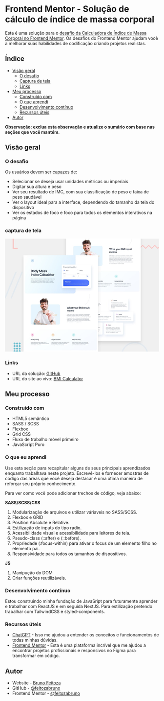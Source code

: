 # Frontend Mentor - Solução de cálculo de índice de massa corporal

Esta é uma solução para o [desafio da Calculadora de Índice de Massa Corporal no Frontend Mentor](https://www.frontendmentor.io/challenges/body-mass-index-calculator-brrBkfSz1T). Os desafios do Frontend Mentor ajudam você a melhorar suas habilidades de codificação criando projetos realistas.

## Índice

- [Visão geral](#visão-geral)
  - [O desafio](#o-desafio)
  - [Captura de tela](#captura-de-tela)
  - [Links](#links)
- [Meu processo](#meu-processo)
  - [Construído com](#construído-com)
  - [O que aprendi](#o-que-eu-aprendi)
  - [Desenvolvimento contínuo](#desenvolvimento-contínuo)
  - [Recursos úteis](#recursos-úteis)
- [Autor](#autor)

**Observação: exclua esta observação e atualize o sumário com base nas seções que você mantém.**

## Visão geral

### O desafio

Os usuários devem ser capazes de:

- Selecionar se deseja usar unidades métricas ou imperiais
- Digitar sua altura e peso
- Ver seu resultado de IMC, com sua classificação de peso e faixa de peso saudável
- Ver o layout ideal para a interface, dependendo do tamanho da tela do dispositivo
- Ver os estados de foco e foco para todos os elementos interativos na página

### captura de tela

![](https://github.com/feitozabruno/bmi-calculator/blob/main/preview.jpg)

### Links

- URL da solução: [GitHub](https://github.com/feitozabruno/bmi-calculator/)
- URL do site ao vivo: [BMI Calculator](https://bmi.brunofeitoza.dev/)

## Meu processo

### Construído com

- HTML5 semântico
- SASS / SCSS
- Flexbox
- Grid CSS
- Fluxo de trabalho móvel primeiro
- JavaScript Puro

### O que eu aprendi

Use esta seção para recapitular alguns de seus principais aprendizados enquanto trabalhava neste projeto. Escrevê-los e fornecer amostras de código das áreas que você deseja destacar é uma ótima maneira de reforçar seu próprio conhecimento.

Para ver como você pode adicionar trechos de código, veja abaixo:

**SASS/SCSS/CSS**

1. Modularização de arquivos e utilizar váriaveis no SASS/SCSS.
2. Flexbox e GRID
3. Position Absolute e Relative.
4. Estilização de inputs do tipo radio.
5. Acessibilidade visual e acessibilidade para leitores de tela.
6. Pseudo-class (::after) e (::before).
7. Propriedade (:focus-within) para ativar o focus de um elemento filho no elemento pai.
8. Responsividade para todos os tamanhos de dispositivos.

**JS**

1. Manipução do DOM
2. Criar funções reutilizáveis.

### Desenvolvimento contínuo

Estou construindo minha fundação de JavaSript para futuramente aprender e trabalhar com ReactJS e em seguida NextJS.
Para estilização pretendo trabalhar com TailwindCSS e styled-components.

### Recursos úteis

- [ChatGPT](https://chat.openai.com/chat) - Isso me ajudou a entender os conceitos e funcionamentos de todas minhas dúvidas.
- [Frontend Mentor](https://www.frontendmentor.io/) - Esta é uma plataforma incrível que me ajudou a encontrar projetos profissionais e responsivos no Figma para transformar em código.

## Autor

- Website - [Bruno Feitoza](https://brunofeitoza.dev)
- GitHub - [@feitozabruno](https://github.com/feitozabruno)
- Frontend Mentor - [@feitozabruno](https://www.frontendmentor.io/profile/feitozabruno)
